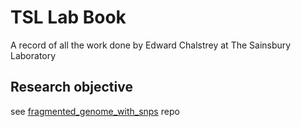 TSL Lab Book
============

A record of all the work done by Edward Chalstrey at The Sainsbury Laboratory

Research objective
----

see [fragmented_genome_with_snps](https://github.com/edwardchalstrey1/fragmented_genome_with_snps) repo